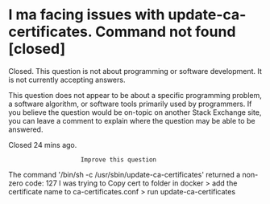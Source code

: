 
# I ma facing issues with update-ca-certificates. Command not found [closed]







Closed. This question is not about programming or software development. It is not currently accepting answers.
                        
                    










 This question does not appear to be about a specific programming problem, a software algorithm, or software tools primarily used by programmers. If you believe the question would be on-topic on another Stack Exchange site, you can leave a comment to explain where the question may be able to be answered.


Closed 24 mins ago.







                        Improve this question
                    



The command '/bin/sh -c /usr/sbin/update-ca-certificates' returned a non-zero code: 127
I was trying to Copy cert to folder in docker > add the certificate name to ca-certificates.conf > run update-ca-certificates

        